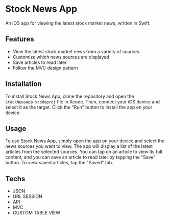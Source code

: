 
# Stock News App

An iOS app for viewing the latest stock market news, written in Swift.

## Features

- View the latest stock market news from a variety of sources
- Customize which news sources are displayed
- Save articles to read later
- Follow the MVC design pattern

## Installation

To install Stock News App, clone the repository and open the `StockNewsApp.xcodeproj` file in Xcode. Then, connect your iOS device and select it as the target. Click the "Run" button to install the app on your device.

## Usage

To use Stock News App, simply open the app on your device and select the news sources you want to view. The app will display a list of the latest articles from the selected sources. You can tap on an article to view its full content, and you can save an article to read later by tapping the "Save" button. To view saved articles, tap the "Saved" tab.

## Techs

- JSON
- URL SESSION
- API
- MVC
- CUSTOM TABLE VİEW
